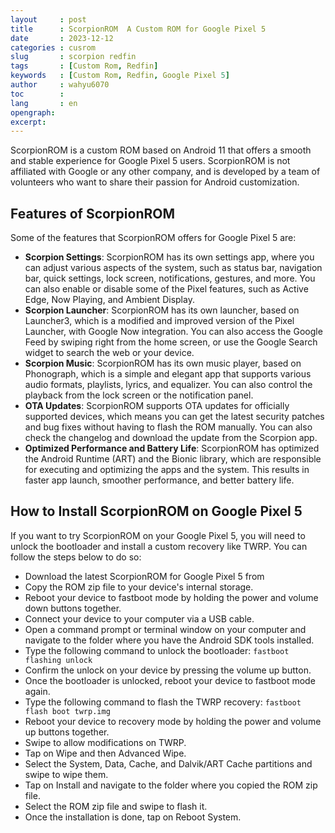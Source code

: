 ```yaml
---
layout     : post
title      : ScorpionROM  A Custom ROM for Google Pixel 5
date       : 2023-12-12
categories : cusrom
slug       : scorpion redfin
tags       : [Custom Rom, Redfin]
keywords   : [Custom Rom, Redfin, Google Pixel 5]
author     : wahyu6070
toc        : 
lang       : en
opengraph:
excerpt:
---
```



ScorpionROM is a custom ROM based on Android 11 that offers a smooth and stable experience for Google Pixel 5 users. ScorpionROM is not affiliated with Google or any other company, and is developed by a team of volunteers who want to share their passion for Android customization.

## Features of ScorpionROM

Some of the features that ScorpionROM offers for Google Pixel 5 are:

- **Scorpion Settings**: ScorpionROM has its own settings app, where you can adjust various aspects of the system, such as status bar, navigation bar, quick settings, lock screen, notifications, gestures, and more. You can also enable or disable some of the Pixel features, such as Active Edge, Now Playing, and Ambient Display.
- **Scorpion Launcher**: ScorpionROM has its own launcher, based on Launcher3, which is a modified and improved version of the Pixel Launcher, with Google Now integration. You can also access the Google Feed by swiping right from the home screen, or use the Google Search widget to search the web or your device.
- **Scorpion Music**: ScorpionROM has its own music player, based on Phonograph, which is a simple and elegant app that supports various audio formats, playlists, lyrics, and equalizer. You can also control the playback from the lock screen or the notification panel.
- **OTA Updates**: ScorpionROM supports OTA updates for officially supported devices, which means you can get the latest security patches and bug fixes without having to flash the ROM manually. You can also check the changelog and download the update from the Scorpion app.
- **Optimized Performance and Battery Life**: ScorpionROM has optimized the Android Runtime (ART) and the Bionic library, which are responsible for executing and optimizing the apps and the system. This results in faster app launch, smoother performance, and better battery life.

## How to Install ScorpionROM on Google Pixel 5

If you want to try ScorpionROM on your Google Pixel 5, you will need to unlock the bootloader and install a custom recovery like TWRP. You can follow the steps below to do so:

- Download the latest ScorpionROM for Google Pixel 5 from <!-- [here](https://xdaforums.com/t/rom-official-android-11-scorpionrom-v4-7-google-pixel-5-redfin.4204459/). -->
- Copy the ROM zip file to your device's internal storage.
- Reboot your device to fastboot mode by holding the power and volume down buttons together.
- Connect your device to your computer via a USB cable.
- Open a command prompt or terminal window on your computer and navigate to the folder where you have the Android SDK tools installed.
- Type the following command to unlock the bootloader: `fastboot flashing unlock`
- Confirm the unlock on your device by pressing the volume up button.
- Once the bootloader is unlocked, reboot your device to fastboot mode again.
- Type the following command to flash the TWRP recovery: `fastboot flash boot twrp.img`
- Reboot your device to recovery mode by holding the power and volume up buttons together.
- Swipe to allow modifications on TWRP.
- Tap on Wipe and then Advanced Wipe.
- Select the System, Data, Cache, and Dalvik/ART Cache partitions and swipe to wipe them.
- Tap on Install and navigate to the folder where you copied the ROM zip file.
- Select the ROM zip file and swipe to flash it.
- Once the installation is done, tap on Reboot System.
